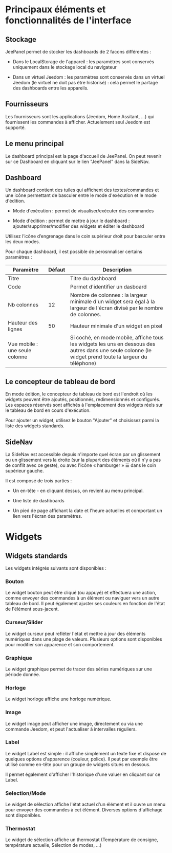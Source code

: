 
# Principaux éléments et fonctionnalités de l'interface

  

## Stockage

JeePanel permet de stocker les dashboards de 2 facons différentes :

- Dans le LocalStorage de l'appareil : les paramètres sont conservés uniquement dans le stockage local du navigateur

- Dans un virtuel Jeedom : les paramètres sont conservés dans un virtuel Jeedom (le virtuel ne doit pas être historisé) : cela permet le partage des dashboards entre les appareils.

## Fournisseurs

Les fournisseurs sont les applications (Jeedom, Home Assitant, ...) qui fournissent les commandes à afficher. Actuelement seul Jeedom est supporté.

## Le menu principal

Le dashboard principal est la page d'accueil de JeePanel. On peut revenir sur ce Dashboard en cliquant sur le lien "JeePanel" dans la SideNav.

## Dashboard

Un dashboard contient des tuiles qui affichent des textes/commandes et une icône permettant de basculer entre le mode d'exécution et le mode d'édition.

- Mode d'exécution : permet de visualiser/exécuter des commandes

- Mode d'édition : permet de mettre à jour le dashboard : ajouter/supprimer/modifier des widgets et éditer le dashboard

  

Utilisez l’icône d’engrenage dans le coin supérieur droit pour basculer entre les deux modes.

Pour chaque dashboard, il est possible de perosnnaliser certains paramètres :

Paramètre | Défaut | Description
|--|--|--|
|Titre  |  | Titre du dashboard
| Code| | Permet d'identifier un dasboard
|Nb colonnes|12|Nombre de colonnes : la largeur minimale d'un widget sera égal à la largeur de l'écran divisé par le nombre de colonnes.
|Hauteur des lignes|50| Hauteur minimale d'un widget en pixel
| Vue mobile : une seule colonne||Si coché, en mode mobile, affiche tous les widgets les uns en dessous des autres dans une seule colonne (le widget prend toute la largeur du téléphone)
 

## Le concepteur de tableau de bord

  
En mode édition, le concepteur de tableau de bord est l'endroit où les widgets peuvent être ajoutés, positionnés, redimensionnés et configurés. Les espaces réservés sont affichés à l'emplacement des widgets réels sur le tableau de bord en cours d'exécution.

Pour ajouter un widget, utilisez le bouton "Ajouter" et choisissez parmi la liste des widgets standards.


## SideNav

La SideNav est accessible depuis n'importe quel écran par un glissement ou un glissement vers la droite (sur la plupart des éléments où il n'y a pas de conflit avec ce geste), ou avec l'icône « hamburger » ☰ dans le coin supérieur gauche.

Il est composé de trois parties :

- Un en-tête - en cliquant dessus, on revient au menu principal.

- Une liste de dashboards

- Un pied de page affichant la date et l'heure actuelles et comportant un lien vers l'écran des paramètres.

  

# Widgets

  

## Widgets standards

  

Les widgets intégrés suivants sont disponibles :

  

### Bouton

  

Le widget bouton peut être cliqué (ou appuyé) et effectuera une action, comme envoyer des commandes à un élément ou naviguer vers un autre tableau de bord. Il peut également ajuster ses couleurs en fonction de l'état de l'élément sous-jacent.

  

### Curseur/Slider

  

Le widget curseur peut refléter l'état et mettre à jour des éléments numériques dans une plage de valeurs. Plusieurs options sont disponibles pour modifier son apparence et son comportement.

  

### Graphique

  

Le widget graphique permet de tracer des séries numériques sur une période donnée.

  

### Horloge

  

Le widget horloge affiche une horloge numérique.

  

### Image

  

Le widget image peut afficher une image, directement ou via une commande Jeedom, et peut l'actualiser à intervalles réguliers.

  

### Label

  

Le widget Label est simple : il affiche simplement un texte fixe et dispose de quelques options d'apparence (couleur, police). Il peut par exemple être utilisé comme en-tête pour un groupe de widgets situés en dessous.

  

Il permet également d'afficher l'historique d'une valuer en cliquant sur ce Label.

  

### Selection/Mode

  

Le widget de sélection affiche l'état actuel d'un élément et il ouvre un menu pour envoyer des commandes à cet élément. Diverses options d'affichage sont disponibles.

  

### Thermostat

  

Le widget de sélection affiche un thermostat (Température de consigne, température actuelle, Sélection de modes, ...)